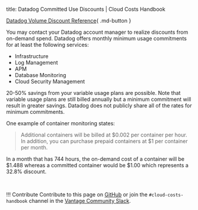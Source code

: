 title: Datadog Committed Use Discounts | Cloud Costs Handbook

[Datadog Volume Discount Reference](https://www.datadoghq.com/pricing/?product=infrastructure#infrastructure-how-do-i-monitor-containers){ .md-button }

You may contact your Datadog account manager to realize discounts from on-demand spend. Datadog offers monthly minimum usage commitments for at least the following services:

* Infrastructure
* Log Management
* APM
* Database Monitoring
* Cloud Security Management

20-50% savings from your variable usage plans are possible. Note that variable usage plans are still billed annually but a minimum commitment will result in greater savings. Datadog does not publicly share all of the rates for minimum commitments.

One example of container monitoring states:

> Additional containers will be billed at $0.002 per container per hour. In addition, you can purchase prepaid containers at $1 per container per month.

In a month that has 744 hours, the on-demand cost of a container will be $1.488 whereas a committed container would be $1.00 which represents a 32.8% discount. 

<br />

!!! Contribute
    Contribute to this page on [GitHub](https://github.com/vantage-sh/handbook) or join the `#cloud-costs-handbook` channel in the [Vantage Community Slack](https://vantage.sh/slack).